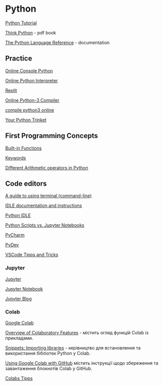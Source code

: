 # Python

[Python Tutorial](https://docs.python.org/3/tutorial/index.html)

[Think Python](https://greenteapress.com/wp/think-python-2e/) - pdf book

[The Python Language Reference](https://docs.python.org/3/reference/index.html) - documentation


## Practice
[Online Console Python](https://www.python.org/shell/)

[Online Python Interpreter](https://www.onlinegdb.com/online_python_interpreter)

[Replit](https://replit.com/languages/python3)

[Online Python-3 Compiler](https://www.tutorialspoint.com/online_python_compiler.php)

[compile python3 online](https://rextester.com/l/python3_online_compiler)

[Your Python Trinket](https://trinket.io/python3)

## First Programming Concepts

[Built-in Functions](https://docs.python.org/3/library/functions.html)

[Keywords](https://www.w3schools.com/python/python_ref_keywords.asp)

[Different Arithmetic operators in Python](https://flexiple.com/python/arithmetic-operators-in-python)

## Code editors

[A guide to using terminal (command-line)](https://towardsdatascience.com/a-quick-guide-to-using-command-line-terminal-96815b97b955)

[IDLE documentation and instructions](https://docs.python.org/3/library/idle.html)

[Python IDLE](https://realpython.com/python-idle/)

[Python Scripts vs. Jupyter Notebooks](https://learnpython.com/blog/python-scripts-vs-jupyter-notebooks/)

[PyCharm](https://www.jetbrains.com/pycharm/)

[PyDev](https://www.pydev.org/download.html)

[VSCode Tipps and Tricks](https://code.visualstudio.com/docs/getstarted/tips-and-tricks)

### Jupyter 

[Jupyter](https://docs.jupyter.org/en/latest/start/index.html)

[Jupyter Notebook](https://jupyter-notebook-beginner-guide.readthedocs.io/en/latest/what_is_jupyter.html)

[Jypyter Blog](https://blog.jupyter.org/)

### Colab

[Google Colab](https://colab.research.google.com/notebooks/welcome.ipynb)

[Overview of Colaboratory Features](https://colab.research.google.com/notebooks/basic_features_overview.ipynb) - містить огляд функцій Colab із прикладами. 

[Snippets: Importing libraries](https://colab.research.google.com/notebooks/snippets/importing_libraries.ipynb) - керівництво для встановлення та використання бібліотек Python у Colab. 

[Using Google Colab with GitHub](https://colab.research.google.com/github/googlecolab/colabtools/blob/main/notebooks/colab-github-demo.ipynb)
містить інструкції щодо збереження та завантаження блокнотів Colab у GitHub.  

[Colabs Tipps](https://amitness.com/posts/google-colab-tips)





